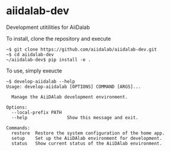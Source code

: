 # aiidalab-dev
Development utitilities for AiiDalab

To install, clone the repository and execute
```
~$ git clone https://github.com/aiidalab/aiidalab-dev.git
~$ cd aiidalab-dev
~/aiidalab-dev$ pip install -e .
```
To use, simply exeucte
```
~$ develop-aiidalab --help
Usage: develop-aiidalab [OPTIONS] COMMAND [ARGS]...

  Manage the AiiDAlab development environment.

Options:
  --local-prefix PATH
  --help               Show this message and exit.

Commands:
  restore  Restore the system configuration of the home app.
  setup    Set up the AiiDAlab environment for development.
  status   Show current status of the AiiDAlab environment.
```

